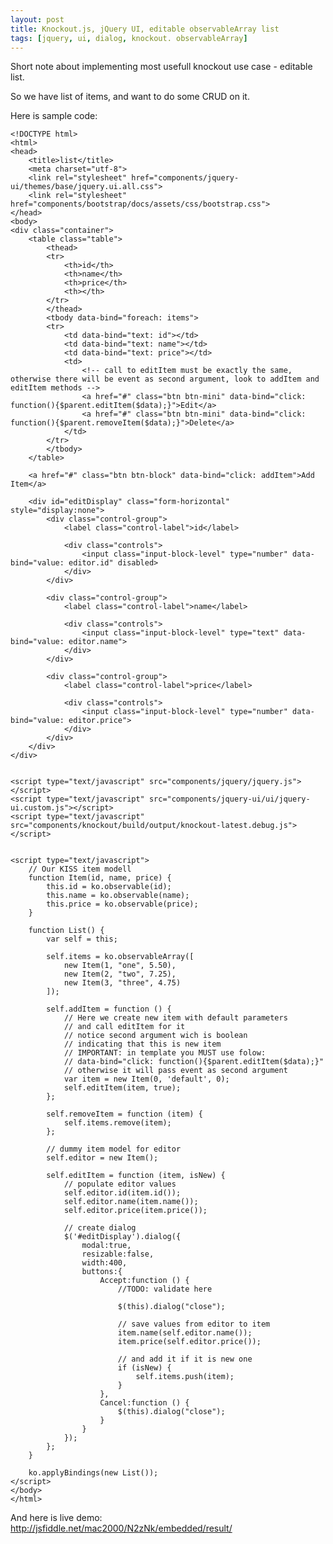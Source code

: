 ```yaml
---
layout: post
title: Knockout.js, jQuery UI, editable observableArray list
tags: [jquery, ui, dialog, knockout. observableArray]
---
```


Short note about implementing most usefull knockout use case - editable list.

So we have list of items, and want to do some CRUD on it.

Here is sample code:

	<!DOCTYPE html>
	<html>
	<head>
	    <title>list</title>
	    <meta charset="utf-8">
	    <link rel="stylesheet" href="components/jquery-ui/themes/base/jquery.ui.all.css">
	    <link rel="stylesheet" href="components/bootstrap/docs/assets/css/bootstrap.css">
	</head>
	<body>
	<div class="container">
	    <table class="table">
	        <thead>
	        <tr>
	            <th>id</th>
	            <th>name</th>
	            <th>price</th>
	            <th></th>
	        </tr>
	        </thead>
	        <tbody data-bind="foreach: items">
	        <tr>
	            <td data-bind="text: id"></td>
	            <td data-bind="text: name"></td>
	            <td data-bind="text: price"></td>
	            <td>
	            	<!-- call to editItem must be exactly the same, otherwise there will be event as second argument, look to addItem and editItem methods -->
	                <a href="#" class="btn btn-mini" data-bind="click: function(){$parent.editItem($data);}">Edit</a>
	                <a href="#" class="btn btn-mini" data-bind="click: function(){$parent.removeItem($data);}">Delete</a>
	            </td>
	        </tr>
	        </tbody>
	    </table>

	    <a href="#" class="btn btn-block" data-bind="click: addItem">Add Item</a>

	    <div id="editDisplay" class="form-horizontal" style="display:none">
	        <div class="control-group">
	            <label class="control-label">id</label>

	            <div class="controls">
	                <input class="input-block-level" type="number" data-bind="value: editor.id" disabled>
	            </div>
	        </div>

	        <div class="control-group">
	            <label class="control-label">name</label>

	            <div class="controls">
	                <input class="input-block-level" type="text" data-bind="value: editor.name">
	            </div>
	        </div>

	        <div class="control-group">
	            <label class="control-label">price</label>

	            <div class="controls">
	                <input class="input-block-level" type="number" data-bind="value: editor.price">
	            </div>
	        </div>
	    </div>
	</div>


	<script type="text/javascript" src="components/jquery/jquery.js"></script>
	<script type="text/javascript" src="components/jquery-ui/ui/jquery-ui.custom.js"></script>
	<script type="text/javascript" src="components/knockout/build/output/knockout-latest.debug.js"></script>


	<script type="text/javascript">
		// Our KISS item modell
	    function Item(id, name, price) {
	        this.id = ko.observable(id);
	        this.name = ko.observable(name);
	        this.price = ko.observable(price);
	    }

	    function List() {
	        var self = this;

	        self.items = ko.observableArray([
	            new Item(1, "one", 5.50),
	            new Item(2, "two", 7.25),
	            new Item(3, "three", 4.75)
	        ]);

	        self.addItem = function () {
	        	// Here we create new item with default parameters
	        	// and call editItem for it
	        	// notice second argument wich is boolean
	        	// indicating that this is new item
	        	// IMPORTANT: in template you MUST use folow:
	        	// data-bind="click: function(){$parent.editItem($data);}"
	        	// otherwise it will pass event as second argument
	            var item = new Item(0, 'default', 0);
	            self.editItem(item, true);
	        };

	        self.removeItem = function (item) {
	            self.items.remove(item);
	        };

	        // dummy item model for editor
	        self.editor = new Item();

	        self.editItem = function (item, isNew) {
	        	// populate editor values
	            self.editor.id(item.id());
	            self.editor.name(item.name());
	            self.editor.price(item.price());

	            // create dialog
	            $('#editDisplay').dialog({
	                modal:true,
	                resizable:false,
	                width:400,
	                buttons:{
	                    Accept:function () {
	                    	//TODO: validate here

	                        $(this).dialog("close");

	                        // save values from editor to item
	                        item.name(self.editor.name());
	                        item.price(self.editor.price());

	                        // and add it if it is new one
	                        if (isNew) {
	                            self.items.push(item);
	                        }
	                    },
	                    Cancel:function () {
	                        $(this).dialog("close");
	                    }
	                }
	            });
	        };
	    }

	    ko.applyBindings(new List());
	</script>
	</body>
	</html>

And here is live demo: http://jsfiddle.net/mac2000/N2zNk/embedded/result/
